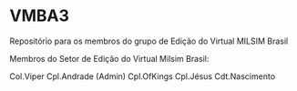 VMBA3
=====

Repositório para os membros do grupo de Edição do Virtual MILSIM Brasil

Membros do Setor de Edição 
do Virtual Milsim Brasil:

Col.Viper
Cpl.Andrade (Admin)
Cpl.OfKings
Cpl.Jésus
Cdt.Nascimento
